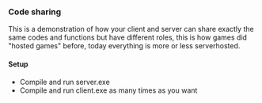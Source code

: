 ### Code sharing

This is a demonstration of how your client and server can share exactly the same codes and functions but have different roles, this is how games did "hosted games" before, today everything is more or less serverhosted.

#### Setup
* Compile and run server.exe
* Compile and run client.exe as many times as you want
